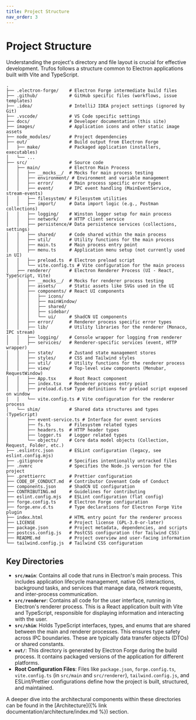 ```yaml
---
title: Project Structure
nav_order: 3
---
```


# Project Structure

Understanding the project's directory and file layout is crucial for effective development. Trufos follows a structure common to Electron applications built with Vite and TypeScript.

```
.
├── .electron-forge/    # Electron Forge intermediate build files
├── .github/            # GitHub specific files (workflows, issue templates)
├── .idea/              # IntelliJ IDEA project settings (ignored by Git)
├── .vscode/            # VS Code specific settings
├── docs/               # Developer documentation (this site)
├── images/             # Application icons and other static image assets
├── node_modules/       # Project dependencies
├── out/                # Build output from Electron Forge
│   ├── make/           # Packaged application (installers, executables)
│   └── ...
├── src/                # Source code
│   ├── main/           # Electron Main Process
│   │   ├── __mocks__/  # Mocks for main process testing
│   │   ├── environment/ # Environment and variable management
│   │   ├── error/      # Main process specific error types
│   │   ├── event/      # IPC event handling (MainEventService, stream-events)
│   │   ├── filesystem/ # Filesystem utilities
│   │   ├── import/     # Data import logic (e.g., Postman collections)
│   │   ├── logging/    # Winston logger setup for main process
│   │   ├── network/    # HTTP client service
│   │   ├── persistence/# Data persistence services (collections, settings)
│   │   ├── shared/     # Code shared within the main process
│   │   ├── util/       # Utility functions for the main process
│   │   ├── main.ts     # Main process entry point
│   │   ├── menu.ts     # Application menu setup (not currently used in UI)
│   │   ├── preload.ts  # Electron preload script
│   │   └── vite.config.ts # Vite configuration for the main process
│   ├── renderer/       # Electron Renderer Process (UI - React, TypeScript, Vite)
│   │   ├── __mocks__/  # Mocks for renderer process testing
│   │   ├── assets/     # Static assets like SVGs used in the UI
│   │   ├── components/ # React UI components
│   │   │   ├── icons/
│   │   │   ├── mainWindow/
│   │   │   ├── shared/
│   │   │   ├── sidebar/
│   │   │   └── ui/     # ShadCN UI components
│   │   ├── error/      # Renderer process specific error types
│   │   ├── lib/        # Utility libraries for the renderer (Monaco, IPC stream)
│   │   ├── logging/    # Console wrapper for logging from renderer
│   │   ├── services/   # Renderer-specific services (event, HTTP wrapper)
│   │   ├── state/      # Zustand state management stores
│   │   ├── styles/     # CSS and Tailwind styles
│   │   ├── util/       # Utility functions for the renderer process
│   │   ├── view/       # Top-level view components (Menubar, RequestWindow)
│   │   ├── App.tsx     # Root React component
│   │   ├── index.tsx   # Renderer process entry point
│   │   ├── preload.d.ts# Type definitions for preload script exposed on window
│   │   └── vite.config.ts # Vite configuration for the renderer process
│   └── shim/           # Shared data structures and types (TypeScript)
│       ├── event-service.ts # Interface for event services
│       ├── fs.ts       # Filesystem related types
│       ├── headers.ts  # HTTP header types
│       ├── logger.ts   # Logger related types
│       └── objects/    # Core data model objects (Collection, Request, Folder, etc.)
├── .eslintrc.json      # ESLint configuration (legacy, see eslint.config.mjs)
├── .gitignore          # Specifies intentionally untracked files
├── .nvmrc              # Specifies the Node.js version for the project
├── .prettierrc         # Prettier configuration
├── CODE_OF_CONDUCT.md  # Contributor Covenant Code of Conduct
├── components.json     # ShadCN UI configuration
├── CONTRIBUTING.md     # Guidelines for contributing
├── eslint.config.mjs   # ESLint configuration (flat config)
├── forge.config.ts     # Electron Forge configuration
├── forge.env.d.ts      # Type declarations for Electron Forge Vite plugin
├── index.html          # HTML entry point for the renderer process
├── LICENSE             # Project license (GPL-3.0-or-later)
├── package.json        # Project metadata, dependencies, and scripts
├── postcss.config.js   # PostCSS configuration (for Tailwind CSS)
├── README.md           # Project overview and user-facing information
└── tailwind.config.js  # Tailwind CSS configuration
```

## Key Directories

*   **`src/main`**: Contains all code that runs in Electron's main process. This includes application lifecycle management, native OS interactions, background tasks, and services that manage data, network requests, and inter-process communication.
*   **`src/renderer`**: Contains all code for the user interface, running in Electron's renderer process. This is a React application built with Vite and TypeScript, responsible for displaying information and interacting with the user.
*   **`src/shim`**: Holds TypeScript interfaces, types, and enums that are shared between the main and renderer processes. This ensures type safety across IPC boundaries. These are typically data transfer objects (DTOs) or shared constants.
*   **`out/`**: This directory is generated by Electron Forge during the build process. It contains packaged versions of the application for different platforms.
*   **Root Configuration Files**: Files like `package.json`, `forge.config.ts`, `vite.config.ts` (in `src/main` and `src/renderer`), `tailwind.config.js`, and ESLint/Prettier configurations define how the project is built, structured, and maintained.

A deeper dive into the architectural components within these directories can be found in the [Architecture]({% link documentation/architecture/index.md %}) section. 